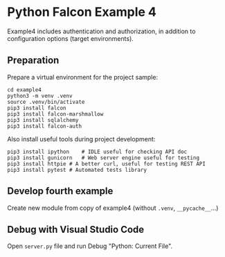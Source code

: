 Python Falcon Example 4
=======================

Example4 includes authentication and authorization, in addition to configuration options (target environments).

Preparation
-----------
Prepare a virtual environment for the project sample:

	cd example4
	python3 -m venv .venv
	source .venv/bin/activate
	pip3 install falcon
	pip3 install falcon-marshmallow
	pip3 install sqlalchemy
	pip3 install falcon-auth

Also install useful tools during project development:

	pip3 install ipython	# IDLE useful for checking API doc
	pip3 install gunicorn	# Web server engine useful for testing
	pip3 install httpie	# A better curl, useful for testing REST API
	pip3 install pytest	# Automated tests library

Develop fourth example
----------------------
Create new module from copy of example4 (without `.venv`, `__pycache__`...)



Debug with Visual Studio Code
-----------------------------

Open `server.py` file and run Debug "Python: Current File".

